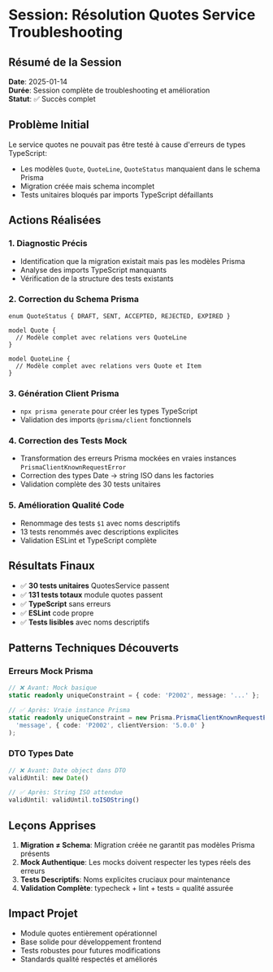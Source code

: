 # Session: Résolution Quotes Service Troubleshooting

## Résumé de la Session
**Date**: 2025-01-14  
**Durée**: Session complète de troubleshooting et amélioration  
**Statut**: ✅ Succès complet

## Problème Initial
Le service quotes ne pouvait pas être testé à cause d'erreurs de types TypeScript:
- Les modèles `Quote`, `QuoteLine`, `QuoteStatus` manquaient dans le schema Prisma
- Migration créée mais schema incomplet
- Tests unitaires bloqués par imports TypeScript défaillants

## Actions Réalisées

### 1. Diagnostic Précis
- Identification que la migration existait mais pas les modèles Prisma
- Analyse des imports TypeScript manquants
- Vérification de la structure des tests existants

### 2. Correction du Schema Prisma
```prisma
enum QuoteStatus { DRAFT, SENT, ACCEPTED, REJECTED, EXPIRED }

model Quote {
  // Modèle complet avec relations vers QuoteLine
}

model QuoteLine {  
  // Modèle complet avec relations vers Quote et Item
}
```

### 3. Génération Client Prisma
- `npx prisma generate` pour créer les types TypeScript
- Validation des imports `@prisma/client` fonctionnels

### 4. Correction des Tests Mock
- Transformation des erreurs Prisma mockées en vraies instances `PrismaClientKnownRequestError`
- Correction des types Date → string ISO dans les factories
- Validation complète des 30 tests unitaires

### 5. Amélioration Qualité Code
- Renommage des tests `$1` avec noms descriptifs
- 13 tests renommés avec descriptions explicites
- Validation ESLint et TypeScript complète

## Résultats Finaux
- ✅ **30 tests unitaires** QuotesService passent
- ✅ **131 tests totaux** module quotes passent  
- ✅ **TypeScript** sans erreurs
- ✅ **ESLint** code propre
- ✅ **Tests lisibles** avec noms descriptifs

## Patterns Techniques Découverts

### Erreurs Mock Prisma
```typescript
// ❌ Avant: Mock basique
static readonly uniqueConstraint = { code: 'P2002', message: '...' };

// ✅ Après: Vraie instance Prisma
static readonly uniqueConstraint = new Prisma.PrismaClientKnownRequestError(
  'message', { code: 'P2002', clientVersion: '5.0.0' }
);
```

### DTO Types Date
```typescript
// ❌ Avant: Date object dans DTO
validUntil: new Date()

// ✅ Après: String ISO attendue
validUntil: validUntil.toISOString()
```

## Leçons Apprises
1. **Migration ≠ Schema**: Migration créée ne garantit pas modèles Prisma présents
2. **Mock Authentique**: Les mocks doivent respecter les types réels des erreurs
3. **Tests Descriptifs**: Noms explicites cruciaux pour maintenance
4. **Validation Complète**: typecheck + lint + tests = qualité assurée

## Impact Projet
- Module quotes entièrement opérationnel
- Base solide pour développement frontend
- Tests robustes pour futures modifications
- Standards qualité respectés et améliorés